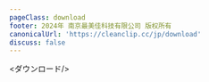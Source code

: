 ```yaml
---
pageClass: download
footer: 2024年 南京最美佳科技有限公司 版权所有
canonicalUrl: 'https://cleanclip.cc/jp/download'
discuss: false
---
```

<ダウンロード/>